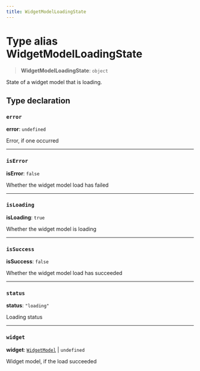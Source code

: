 ```yaml
---
title: WidgetModelLoadingState
---
```


# Type alias WidgetModelLoadingState

> **WidgetModelLoadingState**: `object`

State of a widget model that is loading.

## Type declaration

### `error`

**error**: `undefined`

Error, if one occurred

***

### `isError`

**isError**: `false`

Whether the widget model load has failed

***

### `isLoading`

**isLoading**: `true`

Whether the widget model is loading

***

### `isSuccess`

**isSuccess**: `false`

Whether the widget model load has succeeded

***

### `status`

**status**: `"loading"`

Loading status

***

### `widget`

**widget**: [`WidgetModel`](../classes/class.WidgetModel.md) \| `undefined`

Widget model, if the load succeeded
